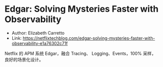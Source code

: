 # Edgar: Solving Mysteries Faster with Observability

* Author: Elizabeth Carretto
* Link: https://netflixtechblog.com/edgar-solving-mysteries-faster-with-observability-e1a76302c71f

Netflix 的 APM 系统 Edgar，融合 Tracing、 Logging、Events，100% 采样，良好的场景化设计。
